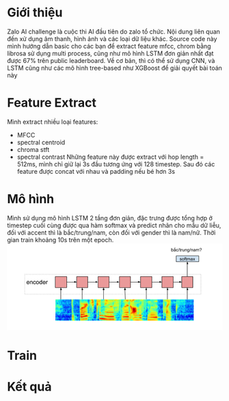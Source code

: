 # Giới thiệu
Zalo AI challenge là cuộc thi AI đầu tiên do zalo tổ chức. Nội dung liên quan đến xử dụng âm thanh, hình ảnh và các loại dữ liệu khác. 
Source code này mình hướng dẫn basic cho các bạn để extract feature mfcc, chrom bằng librosa sử dụng multi process, cũng như mô hình LSTM đơn giản nhất đạt được 67% trên public leaderboard. Về cơ bản, thì có thể sử dụng CNN, và LSTM cũng như các mô hình tree-based như XGBoost để giải quyết bài toán này
# Feature Extract
Mình extract nhiều loại features:
* MFCC
* spectral centroid
* chroma stft
* spectral contrast
Những feature này được extract với hop length = 512ms, mình chỉ giữ lại 3s đầu tương ứng với 128 timestep. Sau đó các feature được concat với nhau và padding nếu bé hơn 3s
# Mô hình
Mình sử dụng mô hình LSTM 2 tầng đơn giản, đặc trưng được tổng hợp ở timestep cuối cùng được qua hàm softmax và predict nhãn cho mẫu dữ liễu, đối với accent thì là bắc/trung/nam, còn đối với gender thì là nam/nữ. Thời gian train khoảng 10s trên một epoch.
![model](img/lstm.png)

# Train

# Kết quả


